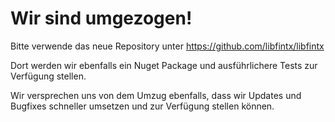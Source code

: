 # Wir sind umgezogen!

Bitte verwende das neue Repository unter https://github.com/libfintx/libfintx

Dort werden wir ebenfalls ein Nuget Package und ausführlichere Tests zur Verfügung stellen.

Wir versprechen uns von dem Umzug ebenfalls, dass wir Updates und Bugfixes schneller umsetzen und zur Verfügung stellen können.
